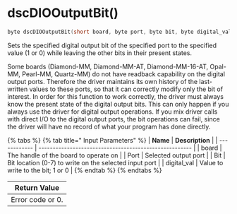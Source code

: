 # dscDIOOutputBit()

```c
byte dscDIOOutputBit(short board, byte port, byte bit, byte digital_val);
```

Sets the specified digital output bit of the specified port to the specified value (1 or 0) while leaving the other bits in their present states.

Some boards (Diamond-MM, Diamond-MM-AT, Diamond-MM-16-AT, Opal-MM, Pearl-MM, Quartz-MM) do not have readback capability on the digital output ports. Therefore the driver maintains its own history of the last-written values to these ports, so that it can correctly modify only the bit of interest. In order for this function to work correctly, the driver must always know the present state of the digital output bits. This can only happen if you always use the driver for digital output operations. If you mix driver calls with direct I/O to the digital output ports, the bit operations can fail, since the driver will have no record of what your program has done directly.

{% tabs %}
{% tab title=" Input Parameters" %}
| **Name**     | **Description**                                        |
| ------------ | ------------------------------------------------------ |
| board        | The handle of the board to operate on                  |
| Port         | Selected output port                                   |
| Bit          | Bit location (0-7) to write on the selected input port |
| digital\_val | Value to write to the bit; 1 or 0                      |
{% endtab %}
{% endtabs %}

| Return Value     |
| ---------------- |
| Error code or 0. |
